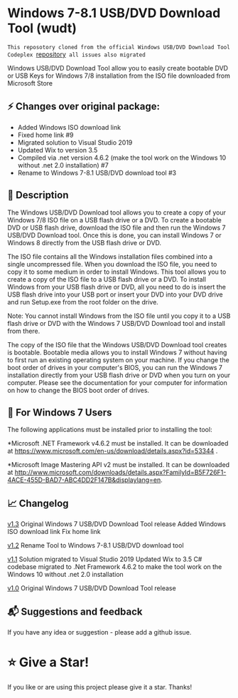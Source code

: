 # Windows 7-8.1 USB/DVD Download Tool (wudt)

`This reposotory cloned from the official Windows USB/DVD Download Tool Codeplex `[repository](https://archive.codeplex.com/?p=wudt)` all issues also migrated`

Windows USB/DVD Download Tool allow you to easily create bootable DVD or USB Keys for Windows 7/8 installation from the ISO file downloaded from Microsoft Store

## ⚡ Changes over original package:

* Added Windows ISO download link
* Fixed home link #9
* Migrated solution to Visual Studio 2019
* Updated Wix to version 3.5
* Compiled via .net version 4.6.2 (make the tool work on the Windows 10 without .net 2.0 installation) #7
* Rename to Windows 7-8.1 USB/DVD download tool #3

## 📝 Description
The Windows USB/DVD Download tool allows you to create a copy of your Windows 7/8 ISO file on a USB flash drive or a DVD. To create a bootable DVD or USB flash drive, download the ISO file and then run the Windows 7 USB/DVD Download tool. Once this is done, you can install Windows 7 or Windows 8 directly from the USB flash drive or DVD.

The ISO file contains all the Windows installation files combined into a single uncompressed file. When you download the ISO file, you need to copy it to some medium in order to install Windows. This tool allows you to create a copy of the ISO file to a USB flash drive or a DVD. To install Windows from your USB flash drive or DVD, all you need to do is insert the USB flash drive into your USB port or insert your DVD into your DVD drive and run Setup.exe from the root folder on the drive.

Note: You cannot install Windows from the ISO file until you copy it to a USB flash drive or DVD with the Windows 7 USB/DVD Download tool and install from there.

The copy of the ISO file that the Windows USB/DVD Download tool creates is bootable. Bootable media allows you to install Windows 7 without having to first run an existing operating system on your machine. If you change the boot order of drives in your computer's BIOS, you can run the Windows 7 installation directly from your USB flash drive or DVD when you turn on your computer. Please see the documentation for your computer for information on how to change the BIOS boot order of drives.

## 💾 For Windows 7 Users

The following applications must be installed prior to installing the tool:

*Microsoft .NET Framework v4.6.2 must be installed. It can be downloaded at https://www.microsoft.com/en-us/download/details.aspx?id=53344 .

*Microsoft Image Mastering API v2 must be installed. It can be downloaded at http://www.microsoft.com/downloads/details.aspx?FamilyId=B5F726F1-4ACE-455D-BAD7-ABC4DD2F147B&displaylang=en.


## 📈 Changelog

[v1.3](https://github.com/stadub/wudt--Windows-USB-DVD-Download-Tool/releases/tag/v1.3) Original Windows 7 USB/DVD Download Tool release
Added Windows ISO download link
Fix home link

[v1.2](https://github.com/stadub/wudt--Windows-USB-DVD-Download-Tool/releases/tag/v1.2) 
Rename Tool to Windows 7-8.1 USB/DVD download tool

[v1.1](https://github.com/stadub/wudt--Windows-USB-DVD-Download-Tool/releases/tag/v1.1) 
Solution migrated to Visual Studio 2019 
Updated Wix to 3.5
C# codebase migrated to .Net Framework 4.6.2 to make the tool work on the Windows 10 without .net 2.0 installation

[v1.0](https://github.com/stadub/wudt--Windows-USB-DVD-Download-Tool/releases/tag/v1.0) 
Original Windows 7 USB/DVD Download Tool release

## 📬 Suggestions and feedback
If you have any idea or suggestion - please add a github issue.

# ⭐ Give a Star!
If you like or are using this project please give it a star. Thanks!
